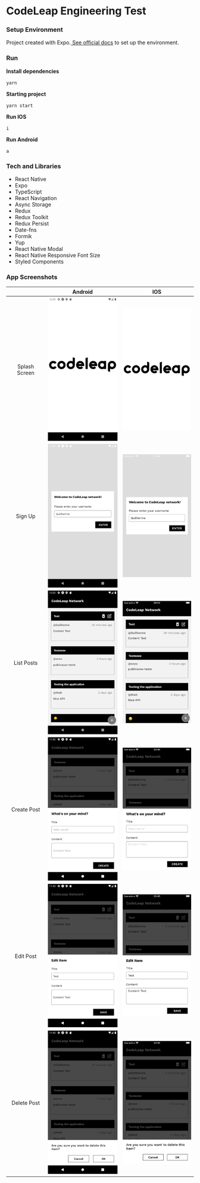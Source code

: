 # CodeLeap Engineering Test

### Setup Environment

Project created with Expo.[ See official docs](https://docs.expo.dev/) to set up the environment.

### Run

**Install dependencies**

```
yarn
```

**Starting project**

```
yarn start
```

**Run IOS**

```
i
```

**Run Android**

```
a
```

### Tech and Libraries

- React Native
- Expo
- TypeScript
- React Navigation
- Async Storage
- Redux
- Redux Toolkit
- Redux Persist
- Date-fns
- Formik
- Yup
- React Native Modal
- React Native Responsive Font Size
- Styled Components

### App Screenshots

|               |                             Android                             |                             IOS                             |
| :-----------: | :-------------------------------------------------------------: | :---------------------------------------------------------: |
| Splash Screen | <img src="./docs/images/android/splash_screen.png" width="200"> | <img src="./docs/images/ios/splash_screen.png" width="200"> |
|    Sign Up    |    <img src="./docs/images/android/sign_up.png" width="200">    |    <img src="./docs/images/ios/sign_up.png" width="200">    |
|  List Posts   |  <img src="./docs/images/android/list_posts.png" width="200">   |  <img src="./docs/images/ios/list_posts.png" width="200">   |
|  Create Post  |  <img src="./docs/images/android/create_post.png" width="200">  |  <img src="./docs/images/ios/create_post.png" width="200">  |
|   Edit Post   |   <img src="./docs/images/android/edit_post.png" width="200">   |   <img src="./docs/images/ios/edit_post.png" width="200">   |
|  Delete Post  |  <img src="./docs/images/android/delete_post.png" width="200">  |  <img src="./docs/images/ios/delete_post.png" width="200">  |
